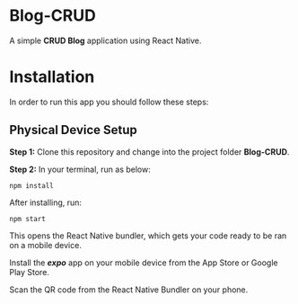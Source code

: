 # Blog-CRUD
A simple **CRUD Blog** application using React Native.

# Installation
In order to run this app you should follow these steps:

## Physical Device Setup

**Step 1:** Clone this repository and change into the project folder **Blog-CRUD**.

**Step 2:** In your terminal, run as below:

```
npm install
```

After installing, run:

```
npm start
```

This opens the React Native bundler, which gets your code ready to be ran on a mobile device.

Install the ***expo*** app on your mobile device from the App Store or Google Play Store.

Scan the QR code from the React Native Bundler on your phone.
